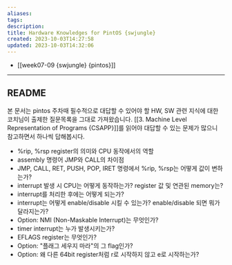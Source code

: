 ```yaml
---
aliases: 
tags: 
description:
title: Hardware Knowledges for PintOS {swjungle}
created: 2023-10-03T14:27:58
updated: 2023-10-03T14:32:06
---
```

- [[week07-09 {swjungle} {pintos}]]
___

## README

본 문서는 pintos 주차때 필수적으로 대답할 수 있어야 할 HW, SW 관련 지식에 대한 코치님이 출제한 질문목록을 그대로 가져왔습니다. [[3. Machine Level Representation of Programs {CSAPP}]]를 읽어야 대답할 수 있는 문제가 많으니 참고하면서 하나씩 답해봅시다.

- %rip, %rsp register의 의미와 CPU 동작에서의 역할
- assembly 명령어 JMP와 CALL의 차이점
- JMP, CALL, RET, PUSH, POP, IRET 명령에서 %rip, %rsp는 어떻게 값이 변하는가?
- interrupt 발생 시 CPU는 어떻게 동작하는가? register 값 및 연관된 memory는?
- interrupt를 처리한 후에는 어떻게 되는가?
- interrupt는 어떻게 enable/disable 시킬 수 있는가? enable/disable 되면 뭐가 달라지는가?
- Option: NMI (Non-Maskable Interrupt)는 무엇인가?
- timer interrupt는 누가 발생시키는가?
- EFLAGS register는 무엇인가?
- Option: "플래그 세우지 마라"의 그 flag인가?
- Option: 왜 다른 64bit register처럼 r로 시작하지 않고 e로 시작하는가?
